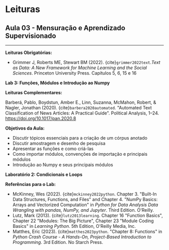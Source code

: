 # Leituras

## Aula 03 - Mensuração e Aprendizado Supervisionado
___

**Leituras Obrigatórias:**  
- Grimmer J, Roberts ME, Stewart BM (2022). {cite}`grimmer2022text`.*Text as Data: A New Framework for Machine Learning and the Social Sciences*. Princeton University Press. Capítulos 5, 6, 15 e 16  

**Lab 3: Funções, Módulos e Introdução ao Numpy**  

**Leituras Complementares:**

Barberá, Pablo, Boydstun, Amber E., Linn, Suzanna, McMahon, Robert, & Nagler, Jonathan (2020). {cite}`barbera2020automated`. "Automated Text Classification of News Articles: A Practical Guide". Political Analysis, 1–24. https://doi.org/10.1017/pan.2020.8


**Objetivos da Aula:**  
- Discutir tópicos essenciais para a criação de um córpus anotado
- Discutir amostragem e desenho de pesquisa
- Apresentar as funções e como criá-las  
- Como importar módulos, convenções de importação e principais módulos  
- Introdução ao Numpy e seus principais módulos  

**Laboratório 2: Condicionais e Loops**  


**Referências para o Lab:**  
- McKinney, Wes (2022). {cite}`mckinney2022python`. Chapter 3. "Built-In Data Structures, Functions, and Files" and Chapter 4. "NumPy Basics: Arrays and Vectorized Computation" in *Python for Data Analysis Data Wrangling with pandas, NumPy, and Jupyter*. Third Edition. O'Reilly.  
- Lutz, Mark (2013). {cite}`lutz2013learning`. Chapter 16 "Function Basics", Chapter 22 "Modules: The Big Picture", Chapter 23 "Module Coding Basics" in *Learning Python*. 5th Edition, O'Reilly Media, Inc.  
- Matthes, Eric (2023). {cite}`matthes2023python`. "Chapter 8: Functions" in *Python Crash Course - A Hands-On, Project-Based Introduction to Programming*. 3rd Edition. No Starch Press.  



